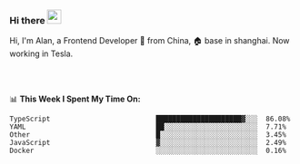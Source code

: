 ### Hi there <img src="https://media.giphy.com/media/hvRJCLFzcasrR4ia7z/giphy.gif" width="25px">

<!-- ![visitors](https://visitor-badge.glitch.me/badge?page_id=dislfyer.dislfyer) -->

Hi, I'm Alan, a Frontend Developer 🚀 from China, 🏠 base in shanghai. Now working in Tesla.

<br/>
<br/>

📊 **This Week I Spent My Time On:**


<!--START_SECTION:waka-->

```text
TypeScript                          █████████████████████▓░░░  86.08%
YAML                                ██░░░░░░░░░░░░░░░░░░░░░░░  7.71%
Other                               █░░░░░░░░░░░░░░░░░░░░░░░░  3.45%
JavaScript                          ▓░░░░░░░░░░░░░░░░░░░░░░░░  2.49%
Docker                              ░░░░░░░░░░░░░░░░░░░░░░░░░  0.16%
```

<!--END_SECTION:waka-->

<!--
**About Me:**
 -->
